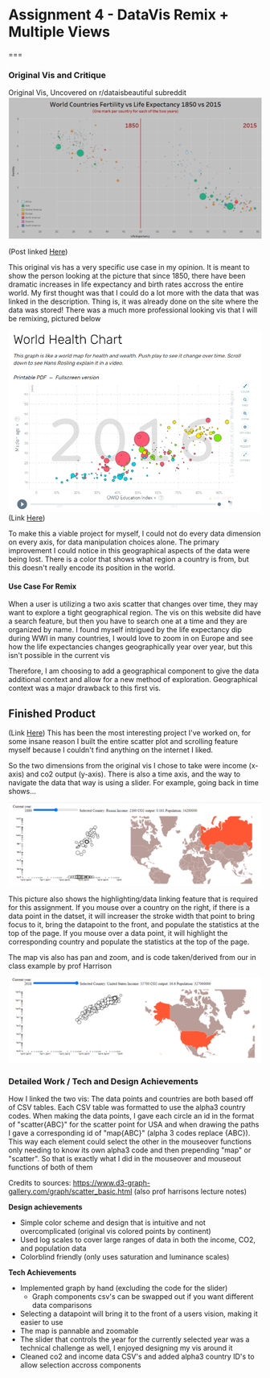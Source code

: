 # Assignment 4 - DataVis Remix + Multiple Views
===

### Original Vis and Critique

Original Vis, Uncovered on r/dataisbeautiful subreddit
![Original Vis](./OriginalVis.png)

(Post linked [Here](https://www.reddit.com/r/dataisbeautiful/comments/lz8t2i/fertility_vs_life_expectancy_1850_vs_2015_oc_see/))

This original vis has a very specific use case in my opinion. It is meant to show the person looking at the picture that since 1850, there have been dramatic increases in life expectancy and birth rates accross the entire world. My first thought was that I could do a lot more with the data that was linked in the description. Thing is, it was already done on the site where the data was stored! There was a much more professional looking vis that I will be remixing, pictured below


![Well done Vis](./SecondSourceVis.PNG)
(Link [Here](https://www.gapminder.org/fw/world-health-chart/))

To make this a viable project for myself, I could not do every data dimension on every axis, for data manipulation choices alone. The primary improvement I could notice in this geographical aspects of the data were being lost. There is a color that shows what region a country is from, but this doesn't really encode its position in the world. 

#### Use Case For Remix

When a user is utilizing a two axis scatter that changes over time, they may want to explore a tight geographical region. The vis on this website did have a search feature, but then you have to search one at a time and they are organized by name. I found myself intrigued by the life expectancy dip during WWI in many countries, I would love to zoom in on Europe and see how the life expectancies changes geographically year over year, but this isn't possible in the current vis  

Therefore, I am choosing to add a geographical component to give the data additional context and allow for a new method of exploration. 
Geographical context was a major drawback to this first vis. 

## Finished Product

(Link [Here]())
This has been the most interesting project I've worked on, for some insane reason I built the entire scatter plot and scrolling feature myself because I couldn't find anything on the internet I liked.

So the two dimensions from the original vis I chose to take were income (x-axis) and co2 output (y-axis). There is also a time axis, and the way to navigate the data that way is using a slider. For example, going back in time shows...

![BackInTime](./FinishedProductTimeSlider.png)

This picture also shows the highlighting/data linking feature that is required for this assignment. If you mouse over a country on the right, if there is a data point in the datset, it will increaser the stroke width that point to bring focus to it, bring the datapoint to the front, and populate the statistics at the top of the page. If you mouse over a data point, it will highlight the corresponding country and populate the statistics at the top of the page.

The map vis also has pan and zoom, and is code taken/derived from our in class example by prof Harrison

![Map zoomed](./FinishedProductZoomPan.png)

### Detailed Work / Tech and Design Achievements

How I linked the two vis: 
The data points and countries are both based off of CSV tables. Each CSV table was formatted to use the alpha3 country codes. When making the data points, I gave each circle an id in the format of "scatter{ABC}" for the scatter point for USA and when drawing the paths I gave a corresponding id of "map{ABC}" (alpha 3 codes replace {ABC}). This way each element could select the other in the mouseover functions only needing to know its own alpha3 code and then prepending "map" or "scatter". So that is exactly what I did in the mouseover and mouseout functions of both of them

Credits to sources:
https://www.d3-graph-gallery.com/graph/scatter_basic.html
(also prof harrisons lecture notes)


**Design achievements**
 - Simple color scheme and design that is intuitive and not overcomplicated (original vis colored points by continent)
 - Used log scales to cover large ranges of data in both the income, CO2, and population data
 - Colorblind friendly (only uses saturation and luminance scales)


**Tech Achievements**
 - Implemented graph by hand (excluding the code for the slider)
    - Graph components csv's can be swapped out if you want different data comparisons
 - Selecting a datapoint will bring it to the front of a users vision, making it easier to use
 - The map is pannable and zoomable
 - The slider that controls the year for the currently selected year was a technical challenge as well, I enjoyed designing my vis around it
 - Cleaned co2 and income data CSV's and added alpha3 country ID's to allow selection accross components



